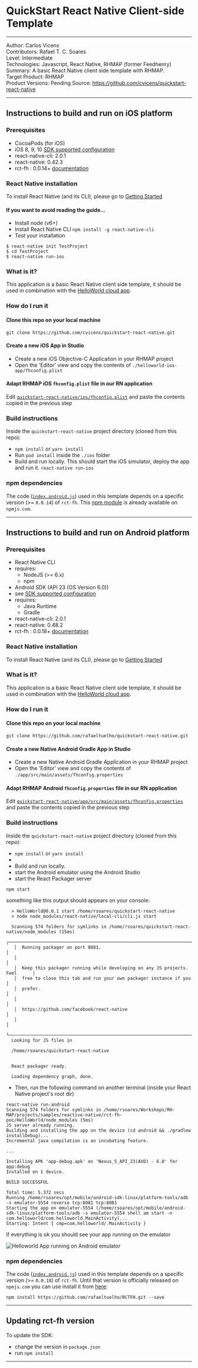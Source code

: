 # QuickStart React Native Client-side Template
---------
Author: Carlos Vicens   
Contributors: Rafael T. C. Soares <rafaelcba at gmail dot com>   
Level: Intermediate   
Technologies: Javascript, React Native, RHMAP (former Feedhenry)   
Summary: A basic React Native client side template with RHMAP.   
Target Product: RHMAP   
Product Versions: Pending
Source: https://github.com/cvicens/quickstart-react-native   

---

## Instructions to build and run on iOS platform

### Prerequisites
- CocoaPods (for iOS)
- iOS 8, 9, 10 [SDK supported configuration](https://access.redhat.com/node/2357761)
- react-native-cli: 2.0.1
- react-native: 0.42.3
- rct-fh : 0.0.14+ [documentation](https://www.npmjs.com/package/rct-fh)

### React Native installation
To install React Native (and its CLI), please go to [Getting Started](https://facebook.github.io/react-native/docs/getting-started.html)

#### If you want to avoid reading the guide...
* Install node (v6+)
* Install React Native CLI `npm install -g react-native-cli`
* Test your installation

```
$ react-native init TestProject
$ cd TestProject
$ react-native run-ios
```

### What is it?
This application is a basic React Native client side template, it should be used in combination with the [HelloWorld cloud app](https://github.com/feedhenry-templates/helloworld-cloud).

### How do I run it

#### Clone this repo on your local machine

```
git clone https://github.com/cvicens/quickstart-react-native.git
```

#### Create a new iOS App in Studio

- Create a new iOS Objective-C Application in your RHMAP project
- Open the 'Editor' view and copy the contents of `./helloworld-ios-app/fhconfig.plist`

#### Adapt RHMAP iOS `fhconfig.plist` file in our RN application

Edit [`quickstart-react-native/ios/fhconfig.plist`](./ios/fhconfig.plist) and paste the contents copied in the previous step

### Build instructions

Inside the `quickstart-react-native` project directory (cloned from this repo):
 * `npm install` or `yarn install`
 * Run `pod install` inside the `./ios` folder
 * Build and run locally. This should start the iOS simulator, deploy the app and run it. ``react-native run-ios``

### npm dependencies
The code ([`index.android.js`](./index.android.js)) used in this template depends on a specific version (>= `0.0.14`) of ``rct-fh``. This [npm module](https://www.npmjs.com/package/rct-fh) is already available on `npmjs.com`.

---

## Instructions to build and run on Android platform

### Prerequisites

 * React Native CLI
  * requires:
    * NodeJS (>= 6.x)
    * npm
 * Android SDK (API 23 (OS Version 6.0))
 * see [SDK supported configuration](https://access.redhat.com/node/2357761)
  * requires:
    * Java Runtime
    * Gradle
 * react-native-cli: 2.0.1
 * react-native: 0.48.2
 * rct-fh : 0.0.18+ [documentation](https://gitlab.com/rafaeltuelho/RCTFH)

### React Native installation
To install React Native (and its CLI), please go to [Getting Started](https://facebook.github.io/react-native/docs/getting-started.html)

### What is it?
This application is a basic React Native client side template, it should be used in combination with the [HelloWorld cloud app](https://github.com/feedhenry-templates/helloworld-cloud).

### How do I run it

#### Clone this repo on your local machine

```
git clone https://github.com/rafaeltuelho/quickstart-react-native.git
```

#### Create a new Native Android Gradle App in Studio
- Create a new Native Android Gradle Application in your RHMAP project
- Open the 'Editor' view and copy the contents of `./app/src/main/assets/fhconfig.properties`

#### Adapt RHMAP Android `fhconfig.properties` file in our RN application

Edit [`quickstart-react-native/app/src/main/assets/fhconfig.properties`](./android/app/src/main/assets/fhconfig.properties) and paste the contents copied in the previous step

### Build instructions

Inside the `quickstart-react-native` project directory (cloned from this repo):
 * `npm install` or `yarn install`
 *
 * Build and run locally.
  * start the Android emulator using the Android Studio
  * start the React Packager server

  ```
  npm start
  ```
  something like this output should appears on your console:

```
  > HelloWorld@0.0.1 start /home/rsoares/quickstart-react-native
  > node node_modules/react-native/local-cli/cli.js start

  Scanning 574 folders for symlinks in /home/rsoares/quickstart-react-native/node_modules (15ms)
   ┌────────────────────────────────────────────────────────────────────────────┐
   │  Running packager on port 8081.                                            │
   │                                                                            │
   │  Keep this packager running while developing on any JS projects. Feel      │
   │  free to close this tab and run your own packager instance if you          │
   │  prefer.                                                                   │
   │                                                                            │
   │  https://github.com/facebook/react-native                                  │
   │                                                                            │
   └────────────────────────────────────────────────────────────────────────────┘
  Looking for JS files in

  /home/rsoares/quickstart-react-native


  React packager ready.

  Loading dependency graph, done.  
```

* Then, run the following command on another terminal (inside your React Native project's root dir)

```
react-native run-android
Scanning 574 folders for symlinks in /home/rsoares/Workshops/RH-MAP/projects/samples/reactive-native/rct-fh-poc/HelloWorld/node_modules (5ms)
JS server already running.
Building and installing the app on the device (cd android && ./gradlew installDebug)...
Incremental java compilation is an incubating feature.

...

Installing APK 'app-debug.apk' on 'Nexus_5_API_23(AVD) - 6.0' for app:debug
Installed on 1 device.

BUILD SUCCESSFUL

Total time: 5.372 secs
Running /home/rsoares/opt/mobile/android-sdk-linux/platform-tools/adb -s emulator-5554 reverse tcp:8081 tcp:8081
Starting the app on emulator-5554 (/home/rsoares/opt/mobile/android-sdk-linux/platform-tools/adb -s emulator-5554 shell am start -n com.helloworld/com.helloworld.MainActivity)...
Starting: Intent { cmp=com.helloworld/.MainActivity }
```

If everything is ok you should see your app running on the emulator

![Helloworld App running on Android emulator](screenshots/android-helloworld-rct-app-with-rctfh.png "Helloworld App running on Android emulator")

### npm dependencies
The code ([`index.android.js`](./index.android.js)) used in this template depends on a specific version (>= `0.0.18`) of ``rct-fh``. Until that version is officially released on `npmjs.com` you can use install it from [here](https://gitlab.com/rafaeltuelho/RCTFH):

```
npm install https://github.com/rafaeltuelho/RCTFH.git --save
```

---

## Updating rct-fh version
To update the SDK:
- change the version in ``package.json``
- run ``npm install``

---
